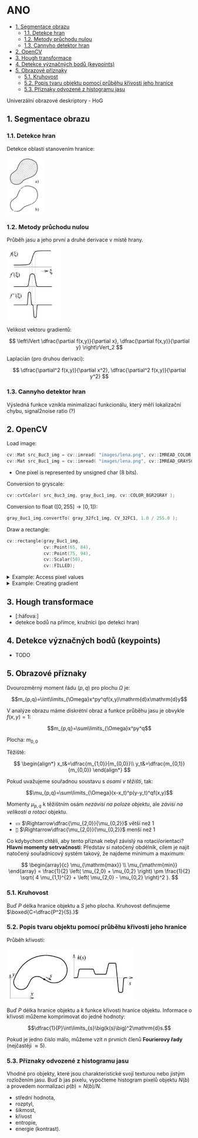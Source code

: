 # ANO

- [1. Segmentace obrazu](#1-segmentace-obrazu)
  - [1.1. Detekce hran](#11-detekce-hran)
  - [1.2. Metody průchodu nulou](#12-metody-průchodu-nulou)
  - [1.3. Cannyho detektor hran](#13-cannyho-detektor-hran)
- [2. OpenCV](#2-opencv)
- [3. Hough transformace](#3-hough-transformace)
- [4. Detekce význačných bodů (keypoints)](#4-detekce-význačných-bodů-keypoints)
- [5. Obrazové příznaky](#5-obrazové-příznaky)
  - [5.1. Kruhovost](#51-kruhovost)
  - [5.2. Popis tvaru objektu pomocí průběhu křivosti jeho hranice](#52-popis-tvaru-objektu-pomocí-průběhu-křivosti-jeho-hranice)
  - [5.3. Příznaky odvozené z histogramu jasu](#53-příznaky-odvozené-z-histogramu-jasu)

Univerzální obrazové deskriptory - HoG

## 1. Segmentace obrazu

### 1.1. Detekce hran

Detekce oblastí stanovením hranice:

<img src="figures/edge-detection.png" alt="edge-detection" width="100px">

### 1.2. Metody průchodu nulou

Průběh jasu a jeho první a druhé derivace v místě hrany.

<img src="figures/brightness-and-derivations.png" alt="brightness-and-derivations" width="150px">

Velikost vektoru gradientů:

$$ \left\lVert \dfrac{\partial f(x,y)}{\partial x}, \dfrac{\partial f(x,y)}{\partial y} \right\rVert_2 $$

Laplacián (pro druhou derivaci):

$$ \dfrac{\partial^2 f(x,y)}{\partial x^2}, \dfrac{\partial^2 f(x,y)}{\partial y^2} $$

### 1.3. Cannyho detektor hran

Výsledná funkce vznikla minimalizací funkcionálu, který měří lokalizační chybu, signal2noise ratio (?)

## 2. OpenCV

Load image:

```cpp
cv::Mat src_8uc3_img = cv::imread( "images/lena.png", cv::IMREAD_COLOR );
cv::Mat src_8uc1_img = cv::imread( "images/lena.png", cv::IMREAD_GRAYSCALE );
```

- One pixel is represented by unsigned char (8 bits).

Conversion to gryscale:

```cpp
cv::cvtColor( src_8uc3_img, gray_8uc1_img, cv::COLOR_BGR2GRAY );
```

Conversion to float $([0,255] \rightarrow [0,1])$:

```cpp
gray_8uc1_img.convertTo( gray_32fc1_img, CV_32FC1, 1.0 / 255.0 );
```

Draw a rectangle:

```cpp
cv::rectangle(gray_8uc1_img,
              cv::Point(65, 84),
              cv::Point(75, 94),
              cv::Scalar(50),
              cv::FILLED);
```

<details><summary> Example: Access pixel values </summary>

- template method `cv::Mat.at<image_type>(int y, int x)`

```cpp
#include <opencv2/opencv.hpp>
#include <iostream>

int main() {
    int x = 0;
    int y = 0;

    // read grayscale value of a pixel, image represented using 8 bits
    uchar p1 = gray_8uc1_img.at<uchar>(y, x);

    // read grayscale value of a pixel, image represented using 32 bits
    float p2 = gray_32fc1_img.at<float>(y, x);

    // read color value of a pixel, image represented using 8 bits per color channel
    cv::Vec3b p3 = src_8uc3_img.at<cv::Vec3b>(y, x);

    // print values of pixels
    printf("p1 = %d\n", p1);
    printf("p2 = %f\n", p2);
    printf("p3[0] = %d, p3[1] = %d, p3[2] = %d\n", p3[0], p3[1], p3[2]);

    // set pixel value to 0 (black)
    gray_8uc1_img.at<uchar>( y, x ) = 0;

    return 0;
}
```

</details>

<details><summary> Example: Creating gradient </summary>

```cpp
// Declare a variable to hold the gradient image with dimensions:
// width = 256 pixels, height = 50 pixels.
// Gray levels wil be represented using 8 bits (uchar).
cv::Mat gradient_8uc1_img( 50, 256, CV_8UC1 );

// For every pixel in image, 
// assign a brightness value
// according to the `x` coordinate.
// This wil create a horizontal gradient.
for ( int y = 0; y < gradient_8uc1_img.rows; y++ ) {
    for ( int x = 0; x < gradient_8uc1_img.cols; x++ ) {
        gradient_8uc1_img.at<uchar>( y, x ) = x;
    }
}

cv::imshow("Gradient", gradient_8uc1_img);
```

</details>

## 3. Hough transformace

- [:háfova:]
- detekce bodů na přímce, kružnici (po detekci hran)

## 4. Detekce význačných bodů (keypoints)

- TODO

## 5. Obrazové příznaky

Dvourozměrný moment řádu $(p,q)$ pro plochu $\Omega$ je:

$$m_{p,q}=\iint\limits_{\Omega}x^py^qf(x,y)\mathrm{d}x\mathrm{d}y$$

V analýze obrazu máme diskrétní obraz a funkce průběhu jasu je obvykle $f(x,y)=1$:

$$m_{p,q}=\sum\limits_{\Omega}x^py^q$$

Plocha: $m_{0,0}$

Těžiště:

$$
\begin{align*}
    x_t&=\dfrac{m_{1,0}}{m_{0,0}}\\
    y_t&=\dfrac{m_{0,1}}{m_{0,0}}
\end{align*}
$$

Pokud uvažujeme souřadnou soustavu s *osami v těžišti*, tak:

$$\mu_{p,q}=\sum\limits_{\Omega}(x-x_t)^p(y-y_t)^qf(x,y)$$

Momenty $\mu_{p,q}$ k těžištním osám *nezávisí na poloze objektu*, ale *závisí na velikosti a rotaci* objektu.

- &#9645; $\Rightarrow\dfrac{\mu_{2,0}}{\mu_{0,2}}$ větší než 1
- &#9647; $\Rightarrow\dfrac{\mu_{2,0}}{\mu_{0,2}}$ menší než 1

Co kdybychom chtěli, aby tento příznak nebyl závislý na rotaci/orientaci? **Hlavní momenty setrvačnosti**: Představ si natočený obdélník, cílem je najít natočený souřadnicový systém takový, že najdeme minimum a maximum:

$$
\begin{array}{c}
    \mu_{\mathrm{max}} \\
    \mu_{\mathrm{min}}
\end{array}
= \frac{1}{2} \left( \mu_{2,0} + \mu_{0,2} \right) \pm \frac{1}{2} \sqrt{ 4 \mu_{1,1}^{2} + \left( \mu_{2,0} - \mu_{0,2} \right)^2 }.
$$

### 5.1. Kruhovost

Buď $P$ délka hranice objektu a $S$ jeho plocha. Kruhovost definujeme $\boxed{C=\dfrac{P^2}{S}.}$

### 5.2. Popis tvaru objektu pomocí průběhu křivosti jeho hranice

Průběh křivosti:

<img src="figures/curvature.png" alt="curvature" width="350px">

Buď $P$ délka hranice objektu a $k$ funkce křivosti hranice objektu. Informace o křivosti můžeme komprimovat do jedné hodnoty:

$$\dfrac{1}{P}\int\limits_{s}\big(k(s)\big)^2\mathrm{d}s.$$

Pokud je jedno číslo málo, můžeme vzít $n$ prvních členů **Fourierovy řady** (nejčastěji $\approx 5$).

### 5.3. Příznaky odvozené z histogramu jasu

Vhodné pro objekty, které jsou charakteristické svojí texturou nebo jistým rozložením jasu. Buď $b$ jas pixelu, vypočteme histogram pixelů objektu $N(b)$ a provedem normalizaci $p(b)=N(b)/N$.

- střední hodnota,
- rozptyl,
- šikmost,
- křivost
- entropie,
- energie (kontrast).
